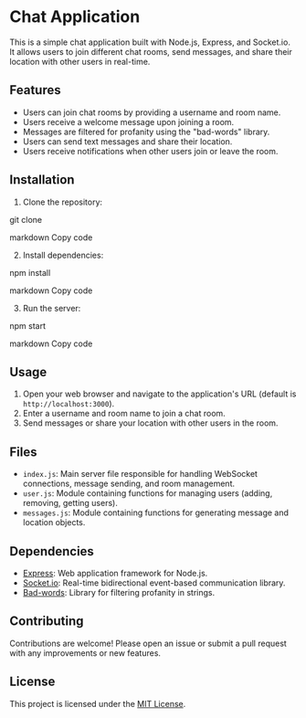 # Chat Application

This is a simple chat application built with Node.js, Express, and Socket.io. It allows users to join different chat rooms, send messages, and share their location with other users in real-time.

## Features

- Users can join chat rooms by providing a username and room name.
- Users receive a welcome message upon joining a room.
- Messages are filtered for profanity using the "bad-words" library.
- Users can send text messages and share their location.
- Users receive notifications when other users join or leave the room.

## Installation

1. Clone the repository:

git clone <repository-url>

markdown
Copy code

2. Install dependencies:

npm install

markdown
Copy code

3. Run the server:

npm start

markdown
Copy code

## Usage

1. Open your web browser and navigate to the application's URL (default is `http://localhost:3000`).
2. Enter a username and room name to join a chat room.
3. Send messages or share your location with other users in the room.

## Files

- `index.js`: Main server file responsible for handling WebSocket connections, message sending, and room management.
- `user.js`: Module containing functions for managing users (adding, removing, getting users).
- `messages.js`: Module containing functions for generating message and location objects.

## Dependencies

- [Express](https://www.npmjs.com/package/express): Web application framework for Node.js.
- [Socket.io](https://socket.io/): Real-time bidirectional event-based communication library.
- [Bad-words](https://www.npmjs.com/package/bad-words): Library for filtering profanity in strings.

## Contributing

Contributions are welcome! Please open an issue or submit a pull request with any improvements or new features.

## License

This project is licensed under the [MIT License](LICENSE).
